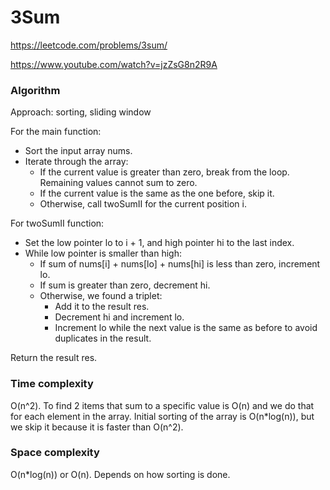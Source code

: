# 3Sum

https://leetcode.com/problems/3sum/

https://www.youtube.com/watch?v=jzZsG8n2R9A

### Algorithm
Approach: sorting, sliding window

For the main function:

* Sort the input array nums.
* Iterate through the array:
  * If the current value is greater than zero, break from the loop. Remaining values cannot sum to zero.
  * If the current value is the same as the one before, skip it.
  * Otherwise, call twoSumII for the current position i.
  
For twoSumII function:

* Set the low pointer lo to i + 1, and high pointer hi to the last index.
* While low pointer is smaller than high:
  * If sum of nums[i] + nums[lo] + nums[hi] is less than zero, increment lo.
  * If sum is greater than zero, decrement hi.
  * Otherwise, we found a triplet:
    * Add it to the result res.
    * Decrement hi and increment lo.
    * Increment lo while the next value is the same as before to avoid duplicates in the result.

Return the result res.

### Time complexity
O(n^2). To find 2 items that sum to a specific value is O(n) and we do that for each element in the array. Initial sorting of the array is O(n*log(n)), but we skip it because it is faster than O(n^2).

### Space complexity
O(n*log(n)) or O(n). Depends on how sorting is done.